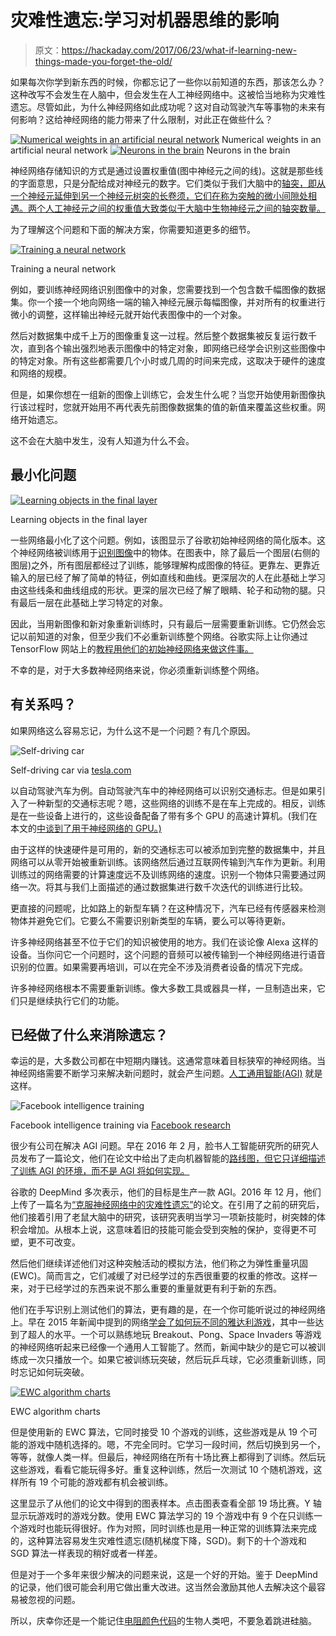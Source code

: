 # 灾难性遗忘:学习对机器思维的影响

> 原文：<https://hackaday.com/2017/06/23/what-if-learning-new-things-made-you-forget-the-old/>

如果每次你学到新东西的时候，你都忘记了一些你以前知道的东西，那该怎么办？这种改写不会发生在人脑中，但会发生在人工神经网络中。这被恰当地称为灾难性遗忘。尽管如此，为什么神经网络如此成功呢？这对自动驾驶汽车等事物的未来有何影响？这给神经网络的能力带来了什么限制，对此正在做些什么？

 [![Numerical weights in an artificial neural network](img/6dc2d55229d3b8c4ee4bc69183c2e9b5.png "Numerical weights in an artificial neural network")](https://hackaday.com/2017/06/23/what-if-learning-new-things-made-you-forget-the-old/artificial_neural_network_with_numerical_weights/) Numerical weights in an artificial neural network [![Neurons in the brain](img/7a404c4fe0f7a4825b3d32cf0403f96c.png "Neurons in the brain")](https://hackaday.com/2017/06/23/what-if-learning-new-things-made-you-forget-the-old/brain_neurons_the_parts_an/) Neurons in the brain

神经网络存储知识的方式是通过设置权重值(图中神经元之间的线)。这就是那些线的字面意思，只是分配给成对神经元的数字。它们类似于我们大脑中的[轴突，即从一个神经元延伸到另一个神经元树突的长卷须，它们在称为突触的微小间隙处相遇。两个人工神经元之间的权重值大致类似于大脑中生物神经元之间的轴突数量。](https://hackaday.com/2017/06/02/the-neuron-a-hackers-perspective/)

为了理解这个问题和下面的解决方案，你需要知道更多的细节。

[![Training a neural network](img/ef3073de6dcba20e355c02c3b6b537ef.png)](https://hackaday.com/wp-content/uploads/2017/06/training_a_neural_network1.png)

Training a neural network

例如，要训练神经网络识别图像中的对象，您需要找到一个包含数千幅图像的数据集。你一个接一个地向网络一端的输入神经元展示每幅图像，并对所有的权重进行微小的调整，这样输出神经元就开始代表图像中的一个对象。

然后对数据集中成千上万的图像重复这一过程。然后整个数据集被反复运行数千次，直到各个输出强烈地表示图像中的特定对象，即网络已经学会识别这些图像中的特定对象。所有这些都需要几个小时或几周的时间来完成，这取决于硬件的速度和网络的规模。

但是，如果你想在一组新的图像上训练它，会发生什么呢？当您开始使用新图像执行该过程时，您就开始用不再代表先前图像数据集的值的新值来覆盖这些权重。网络开始遗忘。

这不会在大脑中发生，没有人知道为什么不会。

## 最小化问题

[![Learning objects in the final layer](img/c3072a0f4e4f01ffd18beaaf076cc643.png)](https://hackaday.com/wp-content/uploads/2017/06/learning_objects_in_final_layer.png)

Learning objects in the final layer

一些网络最小化了这个问题。例如，该图显示了谷歌初始神经网络的简化版本。这个神经网络被训练用于[识别图像](https://hackaday.com/2017/06/14/diy-raspberry-neural-network-sees-all-recognizes-some/)中的物体。在图表中，除了最后一个图层(右侧的图层)之外，所有图层都经过了训练，能够理解构成图像的特征。更靠左、更靠近输入的层已经了解了简单的特征，例如直线和曲线。更深层次的人在此基础上学习由这些线条和曲线组成的形状。更深的层次已经了解了眼睛、轮子和动物的腿。只有最后一层在此基础上学习特定的对象。

因此，当用新图像和新对象重新训练时，只有最后一层需要重新训练。它仍然会忘记以前知道的对象，但至少我们不必重新训练整个网络。谷歌实际上让你通过 TensorFlow 网站上的[教程用他们的初始神经网络来做这件事。](https://www.tensorflow.org/tutorials/image_retraining)

不幸的是，对于大多数神经网络来说，你必须重新训练整个网络。

## 有关系吗？

如果网络这么容易忘记，为什么这不是一个问题？有几个原因。

![Self-driving car](img/778ff8585da7393f1fe0346b4d53f2d3.png)

Self-driving car via [tesla.com](https://www.tesla.com/en_CA/autopilot)

以自动驾驶汽车为例。自动驾驶汽车中的神经网络可以识别交通标志。但是如果引入了一种新型的交通标志呢？嗯，这些网络的训练不是在车上完成的。相反，训练是在一些设备上进行的，这些设备配备了带有多个 GPU 的高速计算机。(我们在本文的[中谈到了用于神经网络的 GPU。)](http://hackaday.com/2017/04/24/neural-networks-youve-got-it-so-easy/)

由于这样的快速硬件是可用的，新的交通标志可以被添加到完整的数据集中，并且网络可以从零开始被重新训练。该网络然后通过互联网传输到汽车作为更新。利用训练过的网络需要的计算速度远不及训练网络的速度。识别一个物体只需要通过网络一次。将其与我们上面描述的通过数据集进行数千次迭代的训练进行比较。

更直接的问题呢，比如路上的新型车辆？在这种情况下，汽车已经有传感器来检测物体并避免它们。它要么不需要识别新类型的车辆，要么可以等待更新。

许多神经网络甚至不位于它们的知识被使用的地方。我们在谈论像 Alexa 这样的设备。当你问它一个问题时，这个问题的音频可以被传输到一个神经网络进行语音识别的位置。如果需要再培训，可以在完全不涉及消费者设备的情况下完成。

许多神经网络根本不需要重新训练。像大多数工具或器具一样，一旦制造出来，它们只是继续执行它们的功能。

## 已经做了什么来消除遗忘？

幸运的是，大多数公司都在中短期内赚钱。这通常意味着目标狭窄的神经网络。当神经网络需要不断学习来解决新问题时，就会产生问题。[人工通用智能(AGI)](http://hackaday.com/2017/02/06/ai-and-the-ghost-in-the-machine/) 就是这样。

![Facebook intelligence training](img/fd676e11a0a35e764cb791bbd8f21e5e.png)

Facebook intelligence training via [Facebook research](https://arxiv.org/pdf/1511.08130.pdf)

很少有公司在解决 AGI 问题。早在 2016 年 2 月，脸书人工智能研究所的研究人员发布了一篇论文，他们在论文中给出了走向机器智能的[路线图，但它只详细描述了训练 AGI 的环境，而不是 AGI 将如何实现。](https://arxiv.org/pdf/1511.08130.pdf)

谷歌的 DeepMind 多次表示，他们的目标是生产一款 AGI。2016 年 12 月，他们上传了一篇名为[“克服神经网络中的灾难性遗忘”](https://arxiv.org/abs/1612.00796)的论文。在引用了之前的研究后，他们接着引用了老鼠大脑中的研究，该研究表明当学习一项新技能时，树突棘的体积会增加。从根本上说，这意味着旧的技能可能会受到突触的保护，变得更不可塑，更不可改变。

然后他们继续详述他们对这种突触活动的模拟方法，他们称之为弹性重量巩固(EWC)。简而言之，它们减缓了对已经学过的东西很重要的权重的修改。这样一来，对于已经学过的东西来说不那么重要的重量就更有利于新的东西。

他们在手写识别上测试他们的算法，更有趣的是，在一个你可能听说过的神经网络上。早在 2015 年新闻中提到的网络[学会了](http://www.wired.co.uk/article/google-deepmind-atari)[如何玩不同的雅达利游戏](https://www.cs.toronto.edu/~vmnih/docs/dqn.pdf)，其中一些达到了超人的水平。一个可以熟练地玩 Breakout、Pong、Space Invaders 等游戏的神经网络听起来已经像一个通用人工智能了。然而，新闻中缺少的是它可以被训练成一次只播放一个。如果它被训练玩突破，然后玩乒乓球，它必须重新训练，同时忘记如何玩突破。

[![EWC algorithm charts](img/42284460989256e52f9d85238c4874f3.png)](https://hackaday.com/wp-content/uploads/2017/06/overcoming_catastrophic_forgetting_chart.png)

EWC algorithm charts

但是使用新的 EWC 算法，它同时接受 10 个游戏的训练，这些游戏是从 19 个可能的游戏中随机选择的。嗯，不完全同时。它学习一段时间，然后切换到另一个，等等，就像人类一样。但最后，神经网络在所有十场比赛上都得到了训练。然后玩这些游戏，看看它能玩得多好。重复这种训练，然后一次测试 10 个随机游戏，这样所有 19 个可能的游戏都有机会被训练。

这里显示了从他们的论文中得到的图表样本。点击图表查看全部 19 场比赛。Y 轴显示玩游戏时的游戏分数。使用 EWC 算法学习的 19 个游戏中有 9 个在只训练一个游戏时也能玩得很好。作为对照，同时训练也是用一种正常的训练算法来完成的，这种算法容易发生灾难性遗忘(随机梯度下降，SGD)。剩下的十个游戏和 SGD 算法一样表现的稍好或者一样差。

但是对于一个多年来很少解决的问题来说，这是一个好的开始。鉴于 DeepMind 的记录，他们很可能会利用它做出重大改进。这当然会激励其他人去解决这个最容易被忽视的问题。

所以，庆幸你还是一个能记住[电阻颜色代码](http://hackaday.com/2013/08/28/hackadays-resistor-code-reference-card/)的生物人类吧，不要急着跳进硅脑。